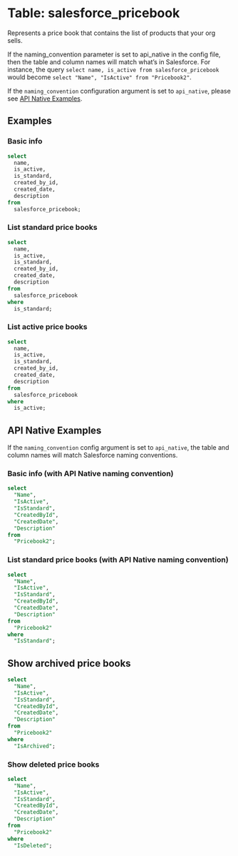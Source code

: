 # Table: salesforce_pricebook

Represents a price book that contains the list of products that your org sells.

If the naming_convention parameter is set to api_native in the config file, then the table and column names will match what’s in Salesforce. For instance, the query `select name, is_active from salesforce_pricebook` would become `select "Name", "IsActive" from "Pricebook2"`.

If the `naming_convention` configuration argument is set to `api_native`, please see [API Native Examples](https://hub.steampipe.io/plugins/turbot/salesforce/tables/salesforce_pricebook#api_native_examples).

## Examples

### Basic info

```sql
select
  name,
  is_active,
  is_standard,
  created_by_id,
  created_date,
  description
from
  salesforce_pricebook;
```

### List standard price books

```sql
select
  name,
  is_active,
  is_standard,
  created_by_id,
  created_date,
  description
from
  salesforce_pricebook
where
  is_standard;
```

### List active price books

```sql
select
  name,
  is_active,
  is_standard,
  created_by_id,
  created_date,
  description
from
  salesforce_pricebook
where
  is_active;
```

## API Native Examples

If the `naming_convention` config argument is set to `api_native`, the table and column names will match Salesforce naming conventions.

### Basic info (with API Native naming convention)

```sql
select
  "Name",
  "IsActive",
  "IsStandard",
  "CreatedById",
  "CreatedDate",
  "Description"
from
  "Pricebook2";
```

### List standard price books (with API Native naming convention)

```sql
select
  "Name",
  "IsActive",
  "IsStandard",
  "CreatedById",
  "CreatedDate",
  "Description"
from
  "Pricebook2"
where
  "IsStandard";
```

## Show archived price books

```sql
select
  "Name",
  "IsActive",
  "IsStandard",
  "CreatedById",
  "CreatedDate",
  "Description"
from
  "Pricebook2"
where
  "IsArchived";
```

### Show deleted price books

```sql
select
  "Name",
  "IsActive",
  "IsStandard",
  "CreatedById",
  "CreatedDate",
  "Description"
from
  "Pricebook2"
where
  "IsDeleted";
```
